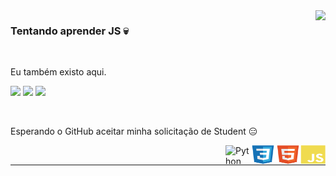 <img align='right' src="https://github-readme-stats.vercel.app/api?username=isaacsaless&show_icons=true&theme=ayu-mirage&include_all_commits=true&count_private=true">


### Tentando aprender JS 💀
<br />
  
Eu também existo aqui.

<p>
  
<a href="https://www.instagram.com/isaac__sales" target="_blank"><img src="https://img.shields.io/badge/-Instagram-%23E4405F?style=for-the-badge&logo=instagram&logoColor=white" target="_blank"></a>
<a href="https://steamcommunity.com/id/lowzio" target="_blank"><img src="https://img.shields.io/badge/Steam-000000?style=for-the-badge&logo=steam&logoColor=white" target="_blank"></a>
<a href="https://open.spotify.com/user/l348aclndiyf1zn01hfgk4e0y" target="_blank"><img src="https://img.shields.io/badge/Spotify-1ED760?style=for-the-badge&logo=spotify&logoColor=white" target="_blank"></a>

<br/>

Esperando o GitHub aceitar minha solicitação de Student 😑

<div style="display: inline_block">
  <a href="https://www.javascript.com/"><img align="right" alt="Js" height="30" width="40" src="https://raw.githubusercontent.com/devicons/devicon/master/icons/javascript/javascript-plain.svg"></a>
  <a href="https://html.com/"><img align="right" alt="HTML" height="30" width="40" src="https://raw.githubusercontent.com/devicons/devicon/master/icons/html5/html5-original.svg"></a>
  <a href="https://www.w3.org/Style/CSS/Overview.en.html"><img align="right" alt="CSS" height="30" width="40" src="https://raw.githubusercontent.com/devicons/devicon/master/icons/css3/css3-original.svg"></a>
  <a href="https://www.python.org/"><img align="right" alt="Python" height="30" width="40" src="https://cdn.jsdelivr.net/gh/devicons/devicon/icons/python/python-original.svg"></a>
</p>
<br />
<hr>
